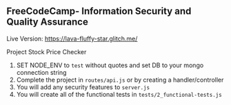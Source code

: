 **FreeCodeCamp**- Information Security and Quality Assurance
------
Live Version: https://lava-fluffy-star.glitch.me/

Project Stock Price Checker

1) SET NODE_ENV to `test` without quotes and set DB to your mongo connection string
2) Complete the project in `routes/api.js` or by creating a handler/controller
3) You will add any security features to `server.js`
4) You will create all of the functional tests in `tests/2_functional-tests.js`


